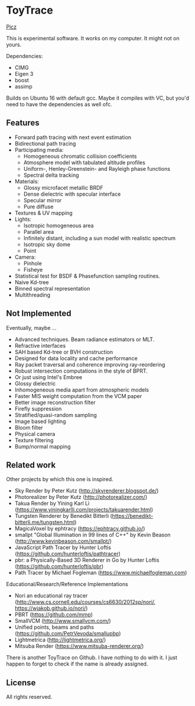 ToyTrace
========

[Picz](https://www.dropbox.com/sh/vevib9qe5r87a24/AACuqKUPGzxHyl6E2E7iepSha?dl=0)

This is experimental software. It works on my computer. It might not on yours.

Dependencies:

* CIMG
* Eigen 3
* boost
* assimp

Builds on Ubuntu 16 with default gcc. Maybe it compiles with VC, but you'd need to have the dependencies as well ofc.

Features
--------
* Forward path tracing with next event estimation
* Bidirectional path tracing
* Participating media:
    * Homogeneous chromatic collision coefficients
    * Atmosphere model with tabulated altitude profiles
    * Uniform-, Henley-Greenstein- and Rayleigh phase functions
    * Spectral delta tracking
* Materials:
    * Glossy microfacet metallic BRDF
    * Dense dielectric with specular interface
    * Specular mirror
    * Pure diffuse
* Textures & UV mapping
* Lights:
    * Isotropic homogeneous area
    * Parallel area
    * Infinitely distant, including a sun model with realistic spectrum
    * Isotropic sky dome
    * Point
* Camera:
    * Pinhole
    * Fisheye
* Statistical test for BSDF & Phasefunction sampling routines.
* Naive Kd-tree
* Binned spectral representation
* Multithreading

Not Implemented
---------------
Eventually, maybe ...

* Advanced techniques. Beam radiance estimators or MLT.
* Refractive interfaces
* SAH based Kd-tree or BVH construction
* Designed for data locality and cache performance
* Ray packet traversal and coherence improving ray-reordering
* Robust intersection computations in the style of BPRT.
* Or just using Intel's Embree
* Glossy dielectric
* Inhomogeneous media apart from atmospheric models
* Faster MIS weight computation from the VCM paper
* Better image reconstruction filter
* Firefly suppression
* Stratified/quasi-random sampling
* Image based lighting
* Bloom filter
* Physical camera
* Texture filtering
* Bump/normal mapping

Related work
------------
Other projects by which this one is inspired.

* Sky Render by Peter Kutz (http://skyrenderer.blogspot.de/)
* Photorealizer by Peter Kutz (http://photorealizer.com/)
* Takua Render by Yining Karl Li (https://www.yiningkarlli.com/projects/takuarender.html)
* Tungsten Renderer by Benedikt Bitterli (https://benedikt-bitterli.me/tungsten.html)
* MagicaVoxel by ephtracy (https://ephtracy.github.io/)
* smallpt "Global Illumination in 99 lines of C++" by Kevin Beason (http://www.kevinbeason.com/smallpt/)
* JavaScript Path Tracer by Hunter Loftis  (https://github.com/hunterloftis/pathtracer)
* pbr: a Physically-Based 3D Renderer in Go by Hunter Loftis (https://github.com/hunterloftis/pbr)
* Path Tracer by Michael Fogleman (https://www.michaelfogleman.com)

Educational/Research/Reference Implementations

* Nori an educational ray tracer (http://www.cs.cornell.edu/courses/cs6630/2012sp/nori/, https://wjakob.github.io/nori/)
* PBRT (https://github.com/mmp)
* SmallVCM (http://www.smallvcm.com/)
* Unified points, beams and paths (https://github.com/PetrVevoda/smallupbp)
* Lightmetrica (http://lightmetrica.org/)
* Mitsuba Render (https://www.mitsuba-renderer.org/)

There is another ToyTrace on Github. I have nothing to do with it. I just happen to forget to check if the name is already assigned.

License
-------

All rights reserved.
